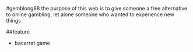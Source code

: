 #gemblong88
the purpose of this web is to give someone a free alternative to online gambling, let alone someone who wanted to experience new things

##feature
- bacarrat game
